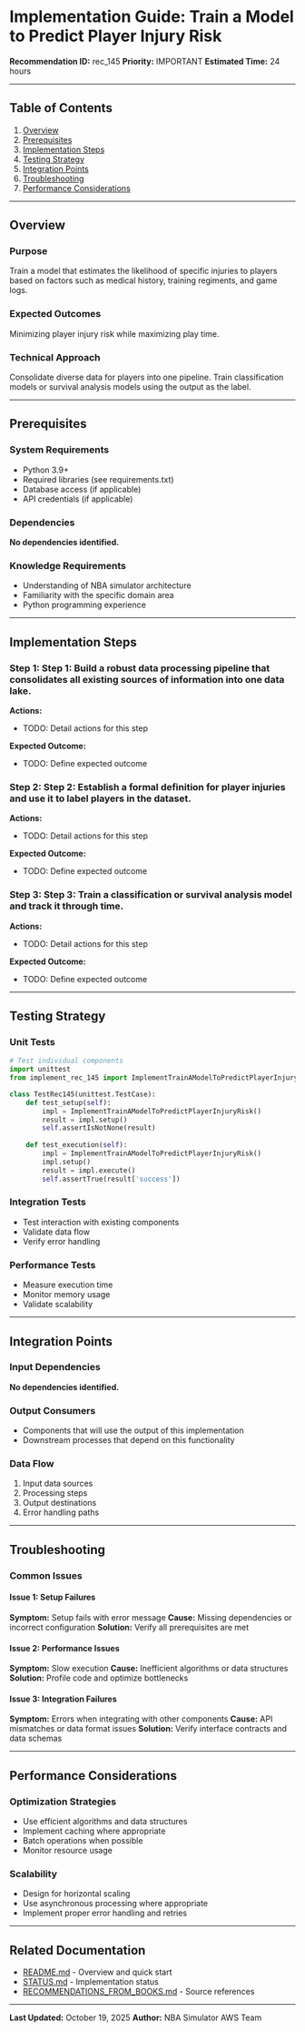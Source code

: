 # Implementation Guide: Train a Model to Predict Player Injury Risk

**Recommendation ID:** rec_145
**Priority:** IMPORTANT
**Estimated Time:** 24 hours

---

## Table of Contents

1. [Overview](#overview)
2. [Prerequisites](#prerequisites)
3. [Implementation Steps](#implementation-steps)
4. [Testing Strategy](#testing-strategy)
5. [Integration Points](#integration-points)
6. [Troubleshooting](#troubleshooting)
7. [Performance Considerations](#performance-considerations)

---

## Overview

### Purpose

Train a model that estimates the likelihood of specific injuries to players based on factors such as medical history, training regiments, and game logs.

### Expected Outcomes

Minimizing player injury risk while maximizing play time.

### Technical Approach

Consolidate diverse data for players into one pipeline. Train classification models or survival analysis models using the output as the label.

---

## Prerequisites

### System Requirements

- Python 3.9+
- Required libraries (see requirements.txt)
- Database access (if applicable)
- API credentials (if applicable)

### Dependencies

**No dependencies identified.**

### Knowledge Requirements

- Understanding of NBA simulator architecture
- Familiarity with the specific domain area
- Python programming experience

---

## Implementation Steps

### Step 1: Step 1: Build a robust data processing pipeline that consolidates all existing sources of information into one data lake.

**Actions:**
- TODO: Detail actions for this step

**Expected Outcome:**
- TODO: Define expected outcome

### Step 2: Step 2: Establish a formal definition for player injuries and use it to label players in the dataset.

**Actions:**
- TODO: Detail actions for this step

**Expected Outcome:**
- TODO: Define expected outcome

### Step 3: Step 3: Train a classification or survival analysis model and track it through time.

**Actions:**
- TODO: Detail actions for this step

**Expected Outcome:**
- TODO: Define expected outcome



---

## Testing Strategy

### Unit Tests

```python
# Test individual components
import unittest
from implement_rec_145 import ImplementTrainAModelToPredictPlayerInjuryRisk

class TestRec145(unittest.TestCase):
    def test_setup(self):
        impl = ImplementTrainAModelToPredictPlayerInjuryRisk()
        result = impl.setup()
        self.assertIsNotNone(result)
    
    def test_execution(self):
        impl = ImplementTrainAModelToPredictPlayerInjuryRisk()
        impl.setup()
        result = impl.execute()
        self.assertTrue(result['success'])
```

### Integration Tests

- Test interaction with existing components
- Validate data flow
- Verify error handling

### Performance Tests

- Measure execution time
- Monitor memory usage
- Validate scalability

---

## Integration Points

### Input Dependencies

**No dependencies identified.**

### Output Consumers

- Components that will use the output of this implementation
- Downstream processes that depend on this functionality

### Data Flow

1. Input data sources
2. Processing steps
3. Output destinations
4. Error handling paths

---

## Troubleshooting

### Common Issues

#### Issue 1: Setup Failures

**Symptom:** Setup fails with error message
**Cause:** Missing dependencies or incorrect configuration
**Solution:** Verify all prerequisites are met

#### Issue 2: Performance Issues

**Symptom:** Slow execution
**Cause:** Inefficient algorithms or data structures
**Solution:** Profile code and optimize bottlenecks

#### Issue 3: Integration Failures

**Symptom:** Errors when integrating with other components
**Cause:** API mismatches or data format issues
**Solution:** Verify interface contracts and data schemas

---

## Performance Considerations

### Optimization Strategies

- Use efficient algorithms and data structures
- Implement caching where appropriate
- Batch operations when possible
- Monitor resource usage

### Scalability

- Design for horizontal scaling
- Use asynchronous processing where appropriate
- Implement proper error handling and retries

---

## Related Documentation

- [README.md](README.md) - Overview and quick start
- [STATUS.md](STATUS.md) - Implementation status
- [RECOMMENDATIONS_FROM_BOOKS.md](RECOMMENDATIONS_FROM_BOOKS.md) - Source references

---

**Last Updated:** October 19, 2025
**Author:** NBA Simulator AWS Team

